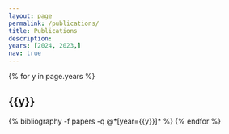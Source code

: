 ```yaml
---
layout: page
permalink: /publications/
title: Publications
description: 
years: [2024, 2023,]
nav: true
---
```


<div class="publications">

{% for y in page.years %}
  <h2 class="year">{{y}}</h2>
  {% bibliography -f papers -q @*[year={{y}}]* %}
{% endfor %}

</div>